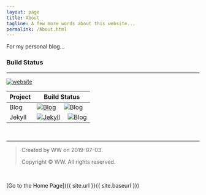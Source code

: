 ```yaml
---
layout: page
title: About
tagline: A few more words about this website...
permalink: /About.html
---
```

For my personal blog...

### **Build Status**
<hr>

[![website](https://img.shields.io/badge/version-0.1+-green.svg)](https://nono721.github.io)

Project|Build Status
---|---
Blog|[![Blog](https://img.shields.io/badge/build-0.1+-lightgrey.svg)](https://nono721.github.io) &emsp;![Blog](https://img.shields.io/badge/Mardown-unknown-red.svg) 
Jekyll|[![Jekyll](https://img.shields.io/badge/Jekyll-3.8+-brightgreen.svg)](https://jekyllrb.com) &emsp;![Blog](https://img.shields.io/badge/HTML-unknown-ff69b4.svg) 

&ensp;
<hr>

>	Created by WW on 2019-07-03.
>
>	Copyright © WW. All rights reserved.

&ensp;

[Go to the Home Page]({{ site.url }}{{ site.baseurl }})
